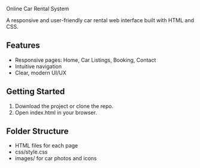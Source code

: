 Online Car Rental System

A responsive and user-friendly car rental web interface built with HTML and CSS.

## Features
- Responsive pages: Home, Car Listings, Booking, Contact
- Intuitive navigation
- Clear, modern UI/UX

## Getting Started
1. Download the project or clone the repo.
2. Open index.html in your browser.

## Folder Structure
- HTML files for each page
- css/style.css
- images/ for car photos and icons
